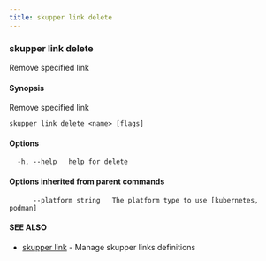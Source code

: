 ```yaml
---
title: skupper link delete
---
```

### skupper link delete

Remove specified link

#### Synopsis

Remove specified link

```
skupper link delete <name> [flags]
```

#### Options

```
  -h, --help   help for delete
```

#### Options inherited from parent commands

```
      --platform string   The platform type to use [kubernetes, podman]
```

#### SEE ALSO

* [skupper link](skupper_link.html)	 - Manage skupper links definitions

<!-- ###### Auto generated by spf13/cobra on 29-May-2024
 -->
